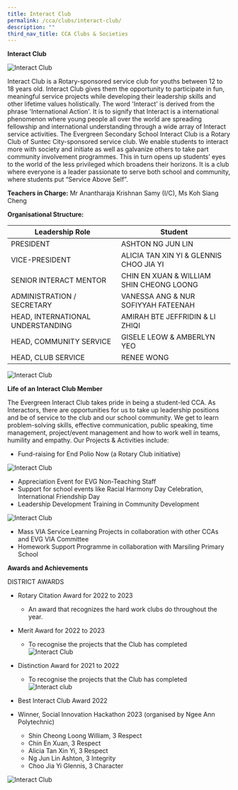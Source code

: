 ```yaml
---
title: Interact Club
permalink: /cca/clubs/interact-club/
description: ""
third_nav_title: CCA Clubs & Societies
---
```

**Interact Club**

![Interact Club](/images/interact%20logo.jpeg)

Interact Club is a Rotary-sponsored service club for youths between 12 to 18 years old. Interact Club gives them the opportunity to participate in fun, meaningful service projects while developing their leadership skills and other lifetime values holistically. The word 'Interact' is derived from the phrase 'International Action'. It is to signify that Interact is a international phenomenon where young people all over the world are spreading fellowship and international understanding through a wide array of Interact service activities. The Evergreen Secondary School Interact Club is a Rotary Club of Suntec City-sponsored service club. We enable students to interact more with society and initiate as well as galvanize others to take part community involvement programmes. This in turn opens up students’ eyes to the world of the less privileged which broadens their horizons. It is a club where everyone is a leader passionate to serve both school and community, where students put “Service Above Self”.

**Teachers in Charge:** Mr Anantharaja Krishnan Samy (I/C), Ms Koh Siang Cheng

**Organisational Structure:**

| Leadership Role | Student                                  |
|---------------------------------|-------------------------------------------------------|
| PRESIDENT | ASHTON NG JUN LIN                                           |
| VICE-PRESIDENT | ALICIA TAN XIN YI & GLENNIS CHOO JIA YI                                         |
| SENIOR INTERACT MENTOR | CHIN EN XUAN & WILLIAM SHIN CHEONG LOONG                                          |
| ADMINISTRATION / SECRETARY         | VANESSA ANG & NUR SOFIYYAH FATEENAH                                    |
| HEAD, INTERNATIONAL UNDERSTANDING                | AMIRAH BTE JEFFRIDIN & LI ZHIQI                                     |
| HEAD, COMMUNITY SERVICE         | GISELE LEOW & AMBERLYN YEO                                  |
| HEAD, CLUB SERVICE                           | RENEE WONG                    |

![Interact Club](/images/interact%20club%20photo%203.jpeg)



**Life of an Interact Club Member**

The Evergreen Interact Club takes pride in being a student-led CCA. As Interactors, there are opportunities for us to take up leadership positions and be of service to the club and our school community. We get to learn problem-solving skills, effective communication, public speaking, time management, project/event management and how to work well in teams, humility and empathy. Our Projects & Activities include: 
*   Fund-raising for End Polio Now (a Rotary Club initiative)

![Interact Club](/images/interact%20club%20photo%206.jpeg)
*   Appreciation Event for EVG Non-Teaching Staff
*   Support for school events like Racial Harmony Day Celebration, International Friendship Day
*   Leadership Development Training in Community Development

![Interact Club](/images/interact%20club%20photo%204.jpeg)
*   Mass VIA Service Learning Projects in collaboration with other CCAs and EVG VIA Committee
*  Homework Support Programme in collaboration with Marsiling Primary School 

**Awards and Achievements**

DISTRICT AWARDS 
* Rotary Citation Award for 2022 to 2023 
	- An award that recognizes the hard work clubs do throughout the year. 

* Merit Award for 2022 to 2023
	* To recognise the projects that the Club has completed
![Interact Club](/images/interact%20club%202023%20photo%201.jpeg)
* Distinction Award for 2021 to 2022
	* To recognise the projects that the Club has completed
![Interact club](/images/interact%20club%20photo%202i.jpeg)
* Best Interact Club Award 2022
* Winner, Social Innovation Hackathon 2023 (organised by Ngee Ann Polytechnic)
	* Shin Cheong Loong William, 3 Respect
	* Chin En Xuan, 3 Respect
	* Alicia Tan Xin Yi, 3 Respect
	* Ng Jun Lin Ashton, 3 Integrity
	* Choo Jia Yi Glennis, 3 Character

![Interact Club](/images/interact%20club%20photo%205.jpeg)


